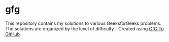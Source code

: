 # gfg
This repository contains my solutions to various GeeksforGeeks problems. The solutions are organized by the level of difficulty - Created using [GfG To GitHub](https://github.com/AtharvaNanavate/GfG-To-GitHub)
